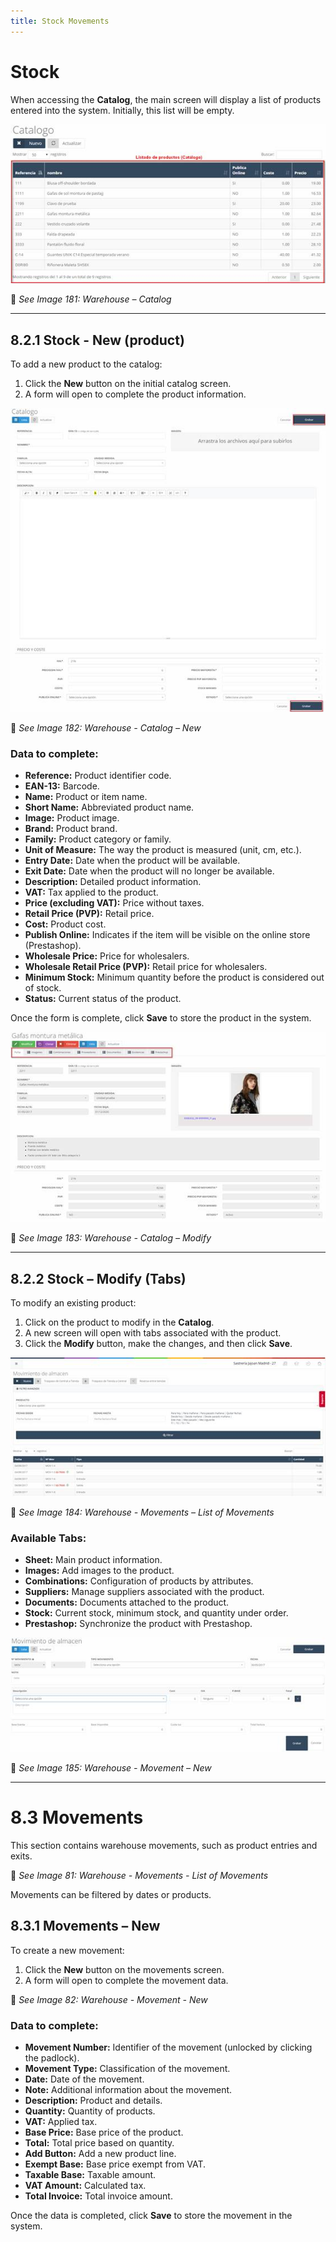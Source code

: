 ```yaml
---
title: Stock Movements
---
```


# Stock

When accessing the **Catalog**, the main screen will display a list of products entered into the system. Initially, this list will be empty.

![Image01](../../../../assets/articulos/ximage185.jpg)

📌 *See Image 181: Warehouse – Catalog*

---

## 8.2.1 Stock - New (product)

To add a new product to the catalog:

1. Click the **New** button on the initial catalog screen.
2. A form will open to complete the product information.

![Image02](../../../../assets/articulos/ximage186.jpg)

📌 *See Image 182: Warehouse - Catalog – New*

### Data to complete:
- **Reference:** Product identifier code.
- **EAN-13:** Barcode.
- **Name:** Product or item name.
- **Short Name:** Abbreviated product name.
- **Image:** Product image.
- **Brand:** Product brand.
- **Family:** Product category or family.
- **Unit of Measure:** The way the product is measured (unit, cm, etc.).
- **Entry Date:** Date when the product will be available.
- **Exit Date:** Date when the product will no longer be available.
- **Description:** Detailed product information.
- **VAT:** Tax applied to the product.
- **Price (excluding VAT):** Price without taxes.
- **Retail Price (PVP):** Retail price.
- **Cost:** Product cost.
- **Publish Online:** Indicates if the item will be visible on the online store (Prestashop).
- **Wholesale Price:** Price for wholesalers.
- **Wholesale Retail Price (PVP):** Retail price for wholesalers.
- **Minimum Stock:** Minimum quantity before the product is considered out of stock.
- **Status:** Current status of the product.

Once the form is complete, click **Save** to store the product in the system.

![Image03](../../../../assets/articulos/ximage187.jpg)

📌 *See Image 183: Warehouse - Catalog – Modify*

---

## 8.2.2 Stock – Modify (Tabs)

To modify an existing product:

1. Click on the product to modify in the **Catalog**.
2. A new screen will open with tabs associated with the product.
3. Click the **Modify** button, make the changes, and then click **Save**.

![Image04](../../../../assets/articulos/ximage188.jpg)

📌 *See Image 184: Warehouse - Movements – List of Movements*

### Available Tabs:
- **Sheet:** Main product information.
- **Images:** Add images to the product.
- **Combinations:** Configuration of products by attributes.
- **Suppliers:** Manage suppliers associated with the product.
- **Documents:** Documents attached to the product.
- **Stock:** Current stock, minimum stock, and quantity under order.
- **Prestashop:** Synchronize the product with Prestashop.

![Image05](../../../../assets/articulos/ximage189.jpg)

📌 *See Image 185: Warehouse - Movement – New*

---

# 8.3 Movements

This section contains warehouse movements, such as product entries and exits.

📌 *See Image 81: Warehouse - Movements - List of Movements*

Movements can be filtered by dates or products.

## 8.3.1 Movements – New

To create a new movement:

1. Click the **New** button on the movements screen.
2. A form will open to complete the movement data.

📌 *See Image 82: Warehouse - Movement - New*

### Data to complete:
- **Movement Number:** Identifier of the movement (unlocked by clicking the padlock).
- **Movement Type:** Classification of the movement.
- **Date:** Date of the movement.
- **Note:** Additional information about the movement.
- **Description:** Product and details.
- **Quantity:** Quantity of products.
- **VAT:** Applied tax.
- **Base Price:** Base price of the product.
- **Total:** Total price based on quantity.
- **Add Button:** Add a new product line.
- **Exempt Base:** Base price exempt from VAT.
- **Taxable Base:** Taxable amount.
- **VAT Amount:** Calculated tax.
- **Total Invoice:** Total invoice amount.

Once the data is completed, click **Save** to store the movement in the system.
